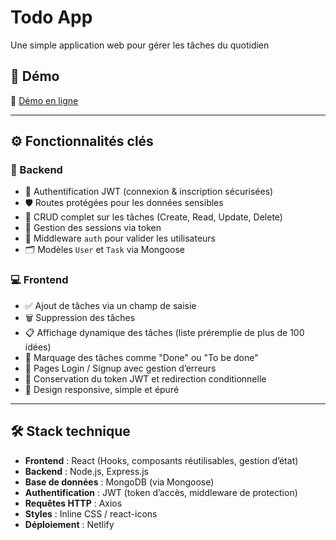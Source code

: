 # Todo App

Une simple application web pour gérer les tâches du quotidien

## 🚀 Démo

🔗 [Démo en ligne](https://maroutodolist.netlify.app/login)

---

## ⚙️ Fonctionnalités clés


### 🔧 Backend
- 🔐 Authentification JWT (connexion & inscription sécurisées)
- 🛡️ Routes protégées pour les données sensibles
- 🧾 CRUD complet sur les tâches (Create, Read, Update, Delete)
- 👤 Gestion des sessions via token
- 🔄 Middleware `auth` pour valider les utilisateurs
- 🗂️ Modèles `User` et `Task` via Mongoose

### 💻 Frontend
- ✅ Ajout de tâches via un champ de saisie
- 🗑️ Suppression des tâches
- 📋 Affichage dynamique des tâches (liste préremplie de plus de 100 idées)
- 🔁 Marquage des tâches comme "Done" ou "To be done"
- 🔐 Pages Login / Signup avec gestion d’erreurs
- 🧠 Conservation du token JWT et redirection conditionnelle
- 🧭 Design responsive, simple et épuré


---

## 🛠️ Stack technique


- **Frontend** : React (Hooks, composants réutilisables, gestion d’état)
- **Backend** : Node.js, Express.js
- **Base de données** : MongoDB (via Mongoose)
- **Authentification** : JWT (token d’accès, middleware de protection)
- **Requêtes HTTP** : Axios
- **Styles** : Inline CSS / react-icons
- **Déploiement** : Netlify